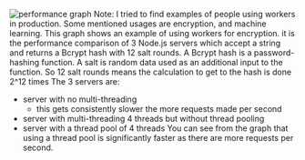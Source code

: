 ![performance graph](https://images.zenhubusercontent.com/570533156caf56c9d38f6ac7/40d8141f-6194-4c0c-9bcb-2b5a5b7f0ceb)
Note: I tried to find examples of people using workers in production.
Some mentioned usages are encryption, and machine learning.
This graph shows an example of using workers for encryption.
it is the performance comparison of 3 Node.js servers which accept a string and returns a Bcrypt hash with 12 salt rounds.
A Bcrypt hash is a password-hashing function.
A salt is random data used as an additional input to the function.
So 12 salt rounds means the calculation to get to the hash is done 2^12 times
The 3 servers are:
- server with no multi-threading
  - this gets consistently slower the more requests made per second
- server with multi-threading 4 threads but without thread pooling
- server with a thread pool of 4 threads
You can see from the graph that using a thread pool is significantly faster as there are more requests per second.
